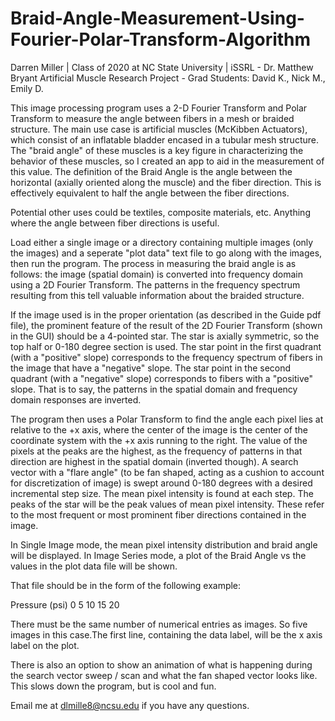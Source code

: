 # Braid-Angle-Measurement-Using-Fourier-Polar-Transform-Algorithm
Darren Miller | Class of 2020 at NC State University | iSSRL - Dr. Matthew Bryant
Artificial Muscle Research Project - Grad Students: David K., Nick M., Emily D. 

This image processing program uses a 2-D Fourier Transform and Polar Transform to measure the angle between fibers
in a mesh or braided structure. The main use case is artificial muscles (McKibben Actuators), which consist of an 
inflatable bladder encased in a tubular mesh structure. The "braid angle" of these muscles is a key figure in 
characterizing the behavior of these muscles, so I created an app to aid in the measurement of this value. The definition
of the Braid Angle is the angle between the horizontal (axially oriented along the muscle) and the fiber direction. 
This is effectively equivalent to half the angle between the fiber directions.

Potential other uses could be textiles, composite materials, etc. Anything where the angle between fiber directions is useful.

Load either a single image or a directory containing multiple images (only the images) and a seperate "plot data" text file to go 
along with the images, then run the program. The process in measuring the braid angle is as follows: the image (spatial domain)
is converted into frequency domain using a 2D Fourier Transform. The patterns in the frequency spectrum resulting from this
tell valuable information about the braided structure. 

If the image used is in the proper orientation (as described in the Guide pdf file), the prominent feature of the result 
of the 2D Fourier Transform (shown in the GUI) should be a 4-pointed star. The star is axially symmetric, so the top half 
or 0-180 degree section is used. The star point in the first quadrant (with a "positive" slope) corresponds to the frequency 
spectrum of fibers in the image that have a "negative" slope. The star point in the second quadrant (with a "negative" slope)
corresponds to fibers with a "positive" slope. That is to say, the patterns in the spatial domain and frequency domain 
responses are inverted. 

The program then uses a Polar Transform to find the angle each pixel lies at relative to the +x axis, where the center of the image
is the center of the coordinate system with the +x axis running to the right. The value of the pixels at the peaks are the highest, 
as the frequency of patterns in that direction are highest in the spatial domain (inverted though). A search vector with a "flare 
angle" (to be fan shaped, acting as a cushion to account for discretization of image) is swept around 0-180 degrees with a 
desired incremental step size. The mean pixel intensity is found at each step. The peaks of the star will be the peak values of 
mean pixel intensity. These refer to the most frequent or most prominent fiber directions contained in the image. 

In Single Image mode, the mean pixel intensity distribution and braid angle will be displayed. In Image Series mode, a plot of the 
Braid Angle vs the values in the plot data file will be shown. 

That file should be in the form of the following example:

Pressure (psi)
0
5
10
15
20

There must be the same number of numerical entries as images. So five images in this case.The first line, containing the data 
label, will be the x axis label on the plot. 

There is also an option to show an animation of what is happening during the search vector sweep / scan and what the fan shaped vector 
looks like. This slows down the program, but is cool and fun.

Email me at dlmille8@ncsu.edu if you have any questions.

